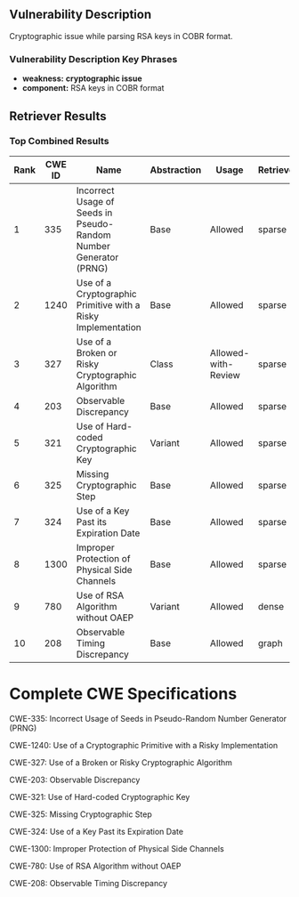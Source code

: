 ## Vulnerability Description
Cryptographic issue while parsing RSA keys in COBR format.

### Vulnerability Description Key Phrases
- **weakness:** **cryptographic issue**
- **component:** RSA keys in COBR format

## Retriever Results

### Top Combined Results

| Rank | CWE ID | Name | Abstraction | Usage  | Retrievers | Individual Scores |
|------|--------|------|-------------|-------|------------|-------------------|
| 1 | 335 | Incorrect Usage of Seeds in Pseudo-Random Number Generator (PRNG) | Base | Allowed | sparse | 0.077 |
| 2 | 1240 | Use of a Cryptographic Primitive with a Risky Implementation | Base | Allowed | sparse | 0.071 |
| 3 | 327 | Use of a Broken or Risky Cryptographic Algorithm | Class | Allowed-with-Review | sparse | 0.069 |
| 4 | 203 | Observable Discrepancy | Base | Allowed | sparse | 0.067 |
| 5 | 321 | Use of Hard-coded Cryptographic Key | Variant | Allowed | sparse | 0.067 |
| 6 | 325 | Missing Cryptographic Step | Base | Allowed | sparse | 0.060 |
| 7 | 324 | Use of a Key Past its Expiration Date | Base | Allowed | sparse | 0.056 |
| 8 | 1300 | Improper Protection of Physical Side Channels | Base | Allowed | sparse | 0.054 |
| 9 | 780 | Use of RSA Algorithm without OAEP | Variant | Allowed | dense | 0.526 |
| 10 | 208 | Observable Timing Discrepancy | Base | Allowed | graph | 0.003 |



# Complete CWE Specifications

CWE-335: Incorrect Usage of Seeds in Pseudo-Random Number Generator (PRNG)

CWE-1240: Use of a Cryptographic Primitive with a Risky Implementation

CWE-327: Use of a Broken or Risky Cryptographic Algorithm

CWE-203: Observable Discrepancy

CWE-321: Use of Hard-coded Cryptographic Key

CWE-325: Missing Cryptographic Step

CWE-324: Use of a Key Past its Expiration Date

CWE-1300: Improper Protection of Physical Side Channels

CWE-780: Use of RSA Algorithm without OAEP

CWE-208: Observable Timing Discrepancy